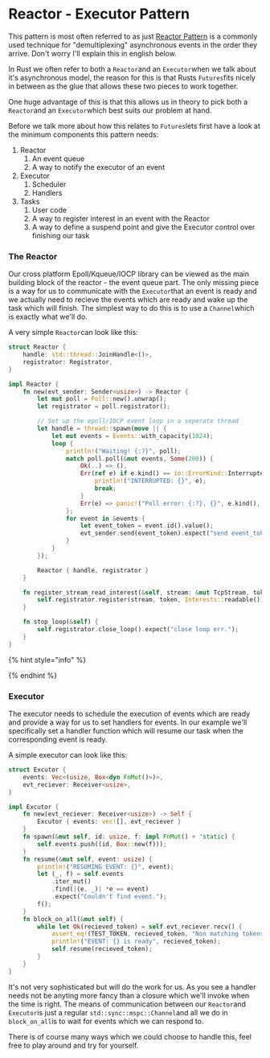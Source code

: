 # Reactor - Executor Pattern

This pattern is most often referred to as just [Reactor Pattern](https://dzone.com/articles/understanding-reactor-pattern-thread-based-and-eve) is a commonly used technique for "demultiplexing" asynchronous events in the order they arrive. Don't worry I'll explain this in english below.

In Rust we often refer to both a `Reactor`and an `Executor`when we talk about it's asynchronous model, the reason for this is that Rusts `Futures`fits nicely in between as the glue that allows these two pieces to work together.

One huge advantage of this is that this allows us in theory to pick both a `Reactor`and an `Executor`which best suits our problem at hand.

Before we talk more about how this relates to `Futures`lets first have a look at the minimum components this pattern needs:

1. Reactor
   1. An event queue
   2. A way to notify the executor of an event
2. Executor
   1. Scheduler
   2. Handlers
3. Tasks
   1. User code
   2. A way to register interest in an event with the Reactor
   3. A way to define a suspend point and give the Executor control over finishing our task

### The Reactor

Our cross platform Epoll/Kqueue/IOCP library can be viewed as the main building block of the reactor - the event queue part. The only missing piece is a way for us to communicate with the `Executor`that an event is ready and we actually need to recieve the events which are ready and wake up the task which will finish. The simplest way to do this is to use a `Channel`which is exactly what we'll do.

A very simple `Reactor`can look like this:

```rust
struct Reactor {
    handle: std::thread::JoinHandle<()>,
    registrator: Registrator,
}

impl Reactor {
    fn new(evt_sender: Sender<usize>) -> Reactor {
        let mut poll = Poll::new().unwrap();
        let registrator = poll.registrator();

        // Set up the epoll/IOCP event loop in a seperate thread
        let handle = thread::spawn(move || {
            let mut events = Events::with_capacity(1024);
            loop {
                println!("Waiting! {:?}", poll);
                match poll.poll(&mut events, Some(200)) {
                    Ok(..) => (),
                    Err(ref e) if e.kind() == io::ErrorKind::Interrupted => {
                        println!("INTERRUPTED: {}", e);
                        break;
                    }
                    Err(e) => panic!("Poll error: {:?}, {}", e.kind(), e),
                };
                for event in &events {
                    let event_token = event.id().value();
                    evt_sender.send(event_token).expect("send event_token err.");
                }
            }
        });

        Reactor { handle, registrator }
    }

    fn register_stream_read_interest(&self, stream: &mut TcpStream, token: usize) {
        self.registrator.register(stream, token, Interests::readable()).expect("registration err.");
    }

    fn stop_loop(&self) {
        self.registrator.close_loop().expect("close loop err.");
    }
}
```

{% hint style="info" %}

{% endhint %}

### Executor

The executor needs to schedule the execution of events which are ready and provide a way for us to set handlers for events. In our example we'll specifically set a handler function which will resume our task when the corresponding event is ready.

A simple executor can look like this:

```rust
struct Excutor {
    events: Vec<(usize, Box<dyn FnMut()>)>,
    evt_reciever: Receiver<usize>,
}

impl Excutor {
    fn new(evt_reciever: Receiver<usize>) -> Self {
        Excutor { events: vec![], evt_reciever }
    }
    fn spawn(&mut self, id: usize, f: impl FnMut() + 'static) {
        self.events.push((id, Box::new(f)));
    }
    fn resume(&mut self, event: usize) {
        println!("RESUMING EVENT: {}", event);
        let (_, f) = self.events
            .iter_mut()
            .find(|(e, _)| *e == event)
            .expect("Couldn't find event.");
        f();
    }
    fn block_on_all(&mut self) {
        while let Ok(recieved_token) = self.evt_reciever.recv() {
            assert_eq!(TEST_TOKEN, recieved_token, "Non matching tokens.");
            println!("EVENT: {} is ready", recieved_token);
            self.resume(recieved_token);
        }
    }
}
```

It's not very sophisticated but will do the work for us. As you see a handler needs not be anyting more fancy than a closure which we'll invoke when the time is right. The means of communication between our `Reactor`and `Executor`is just a regular `std::sync::mspc::Channel`and all we do in `block_on_all`is to wait for events which we can respond to.

There is of course many ways which we could choose to handle this, feel free to play around and try for yourself.

 

